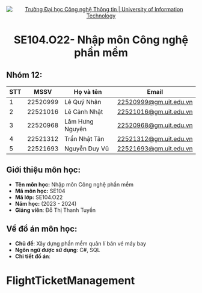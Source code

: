 <p align="center">
  <a href="https://www.uit.edu.vn/" title="Trường Đại học Công nghệ Thông tin" style="border: none;">
    <img src="https://i.imgur.com/WmMnSRt.png" alt="Trường Đại học Công nghệ Thông tin | University of Information Technology">
  </a>
</p>

<h1 align="center"><b>SE104.O22- Nhập môn Công nghệ phần mềm</b></h>

## Nhóm 12:
|**STT**|**MSSV**|   **Họ và tên**  |       **Email**      |
|-------|--------|------------------|----------------------|
|   1   |22520999|   Lê Quý Nhân    |22520999@gm.uit.edu.vn|
|   2   |22521016|  Lê Cảnh Nhật    |22521016@gm.uit.edu.vn|
|   3   |22520968| Lâm Hưng Nguyên  |22520968@gm.uit.edu.vn|
|   4   |22521312|  Trần Nhật Tân   |22521312@gm.uit.edu.vn|
|   5   |22521693|  Nguyễn Duy Vũ   |22521693@gm.uit.edu.vn|

## Giới thiệu môn học:
* **Tên môn học:** Nhập môn Công nghệ phần mềm
* **Mã môn học:** SE104
* **Mã lớp:** SE104.O22
* **Năm học:** (2023 - 2024)
* **Giảng viên**: Đỗ Thị Thanh Tuyền

## Về đồ án môn học:
* **Chủ đề**: Xây dựng phần mềm quản lí bán vé máy bay
* **Ngôn ngữ được sử dụng**: C#, SQL
* **Chi tiết đồ án**:
# FlightTicketManagement

